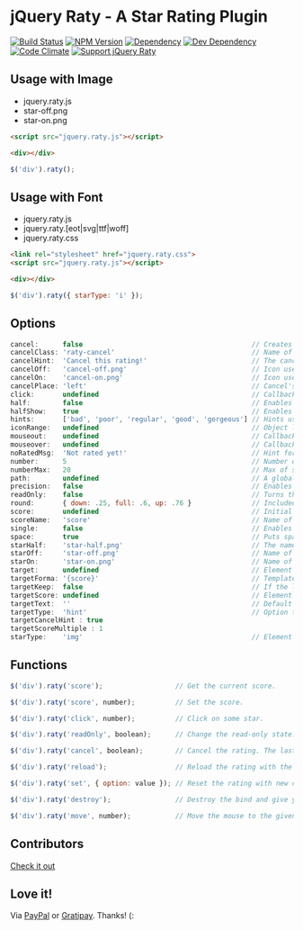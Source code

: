 # jQuery Raty - A Star Rating Plugin

[![Build Status](https://img.shields.io/travis/wbotelhos/raty/master.svg)](https://travis-ci.org/wbotelhos/raty "Travis CI")
[![NPM Version](https://badge.fury.io/js/raty-js.svg)](https://badge.fury.io/js/raty-js)
[![Dependency](https://david-dm.org/wbotelhos/raty.svg)](https://david-dm.org/wbotelhos/raty "Dependency Status")
[![Dev Dependency](https://david-dm.org/wbotelhos/raty/dev-status.svg)](https://david-dm.org/wbotelhos/raty#info=devDependencies "Dev Dependency Status")
[![Code Climate](https://codeclimate.com/github/wbotelhos/raty.png)](https://codeclimate.com/github/wbotelhos/raty)
[![Support jQuery Raty](http://img.shields.io/gittip/wbotelhos.svg)](https://gratipay.com/~wbotelhos)

## Usage with Image

- jquery.raty.js
- star-off.png
- star-on.png

```html
<script src="jquery.raty.js"></script>

<div></div>
```

```js
$('div').raty();
```

## Usage with Font

- jquery.raty.js
- jquery.raty.[eot|svg|ttf|woff]
- jquery.raty.css

```html
<link rel="stylesheet" href="jquery.raty.css">
<script src="jquery.raty.js"></script>

<div></div>
```

```js
$('div').raty({ starType: 'i' });
```

## Options

```js
cancel:      false                                          // Creates a cancel button to cancel the rating.
cancelClass: 'raty-cancel'                                  // Name of cancel's class.
cancelHint:  'Cancel this rating!'                          // The cancel's button hint.
cancelOff:   'cancel-off.png'                               // Icon used on active cancel.
cancelOn:    'cancel-on.png'                                // Icon used inactive cancel.
cancelPlace: 'left'                                         // Cancel's button position.
click:       undefined                                      // Callback executed on rating click.
half:        false                                          // Enables half star selection.
halfShow:    true                                           // Enables half star display.
hints:       ['bad', 'poor', 'regular', 'good', 'gorgeous'] // Hints used on each star.
iconRange:   undefined                                      // Object list with position and icon on and off to do a mixed icons.
mouseout:    undefined                                      // Callback executed on mouseout.
mouseover:   undefined                                      // Callback executed on mouseover.
noRatedMsg:  'Not rated yet!'                               // Hint for no rated elements when it's readOnly.
number:      5                                              // Number of stars that will be presented.
numberMax:   20                                             // Max of star the option number can creates.
path:        undefined                                      // A global locate where the icon will be looked.
precision:   false                                          // Enables the selection of a precision score.
readOnly:    false                                          // Turns the rating read-only.
round:       { down: .25, full: .6, up: .76 }               // Included values attributes to do the score round math.
score:       undefined                                      // Initial rating.
scoreName:   'score'                                        // Name of the hidden field that holds the score value.
single:      false                                          // Enables just a single star selection.
space:       true                                           // Puts space between the icons.
starHalf:    'star-half.png'                                // The name of the half star image.
starOff:     'star-off.png'                                 // Name of the star image off.
starOn:      'star-on.png'                                  // Name of the star image on.
target:      undefined                                      // Element selector where the score will be displayed.
targetForma: '{score}'                                      // Template to interpolate the score in.
targetKeep:  false                                          // If the last rating value will be keeped after mouseout.
targetScore: undefined                                      // Element selector where the score will be filled, instead of creating a new hidden field (scoreName option).
targetText:  ''                                             // Default text setted on target.
targetType:  'hint'                                         // Option to choose if target will receive hint o 'score' type.
targetCancelHint : true										                  // After the target hint is enabled, hide the hint hint,
targetScoreMultiple : 1										                  // targetType is 'score', score * targetScoreMultiple
starType:    'img'                                          // Element used to represent a star.
```

## Functions

```js
$('div').raty('score');                  // Get the current score.

$('div').raty('score', number);          // Set the score.

$('div').raty('click', number);          // Click on some star.

$('div').raty('readOnly', boolean);      // Change the read-only state.

$('div').raty('cancel', boolean);        // Cancel the rating. The last param force the click callback.

$('div').raty('reload');                 // Reload the rating with the current configuration.

$('div').raty('set', { option: value }); // Reset the rating with new configurations.

$('div').raty('destroy');                // Destroy the bind and give you the raw element.

$('div').raty('move', number);           // Move the mouse to the given score point position.
```

## Contributors

[Check it out](http://github.com/wbotelhos/raty/graphs/contributors)

## Love it!

Via [PayPal](https://www.paypal.com/cgi-bin/webscr?cmd=_donations&business=X8HEP2878NDEG&item_name=raty) or [Gratipay](https://gratipay.com/raty). Thanks! (:
